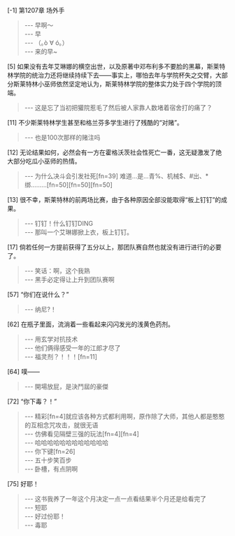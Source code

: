 
[-1] 第1207章 场外手
>--- 早啊～<br>
>--- 早<br>
>--- （｡ò ∀ ó｡）<br>
>--- 来的早~<br>

[5] 如果没有去年艾琳娜的横空出世，以及原著中邓布利多不要脸的黑幕，斯莱特林学院的统治力还将继续持续下去——事实上，哪怕去年与学院杯失之交臂，大部分斯莱特林小巫师依然坚定地认为，斯莱特林学院的整体实力处于四个学院的顶端。
>--- 这是忘了当初把獾院惹毛了然后被人家靠人数堵着宿舍打的痛了？<br>

[11] 不少斯莱特林学生甚至和格兰芬多学生进行了残酷的“对赌”。
>--- 也是100次那样的赌注吗<br>

[12] 无论结果如何，必然会有一方在霍格沃茨社会性死亡一番，这无疑激发了绝大部分吃瓜小巫师的热情。
>--- 为什么决斗会引发社死[fn=39]
难道…是…青%、机械$、#出、*绑………[fn=50][fn=50][fn=50]<br>

[13] 很不幸，斯莱特林的前两场比赛，由于各种原因全部没能取得“板上钉钉”的成果。
>--- 钉钉！什么钉钉DING<br>
>--- 那叫一个艾琳娜掀上衣，板上钉钉。<br>

[17] 倘若任何一方提前获得了五分以上，那团队赛自然也就没有进行进行的必要了。
>--- 笑话：啊，这个我熟<br>
>--- 黑手必定得让上升到团队赛啊<br>

[57] “你们在说什么？”
>--- 纳尼?！<br>

[62] 在瓶子里面，流淌着一些看起来闪闪发光的浅黄色药剂。
>--- 用玄学对抗技术<br>
>--- 他们俩得感受一年的江郎才尽了<br>
>--- 福灵剂？！！！[fn=11]<br>

[64] 噗——
>--- 開場放屁，是決鬥屆的豪傑<br>

[72] “你下毒？！”
>--- 精彩[fn=4]就应该各种方式都利用啊，原作除了大师，其他人都是憨憨的互相念咒攻击，就很无语<br>
>--- 仿佛看见隔壁三强的玩法[fn=4][fn=4]<br>
>--- 哈哈哈哈哈哈哈哈哈哈哈哈<br>
>--- 你下键[fn=26]<br>
>--- 五十步笑百步<br>
>--- 卧槽，有点阴啊<br>

[75] 好耶！
>--- 这书我养了一年这个月决定一点一点看结果半个月还是给看完了<br>
>--- 短耶<br>
>--- 好过份耶！<br>
>--- 毒耶<br>
